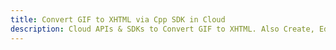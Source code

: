 ---title: Convert GIF to XHTML via Cpp SDK in Clouddescription: Cloud APIs & SDKs to Convert GIF to XHTML. Also Create, Edit & Render Microsoft Word & OpenOffice documents in the Cloud.---
